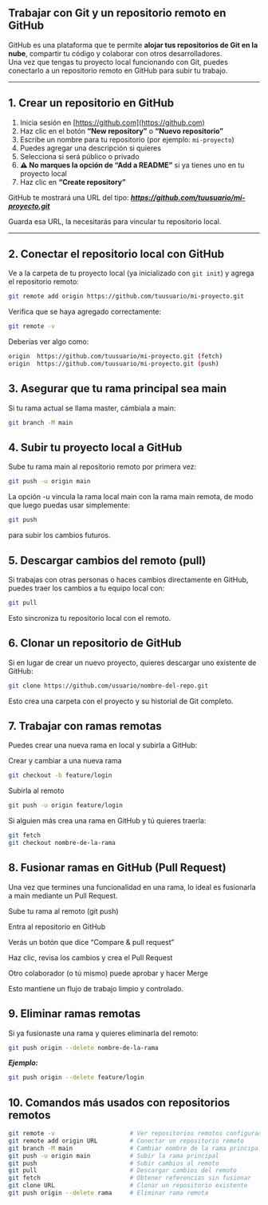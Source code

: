 ## Trabajar con Git y un repositorio remoto en GitHub

GitHub es una plataforma que te permite **alojar tus repositorios de Git en la nube**, compartir tu código y colaborar con otros desarrolladores.  
Una vez que tengas tu proyecto local funcionando con Git, puedes conectarlo a un repositorio remoto en GitHub para subir tu trabajo.

---

## 1. Crear un repositorio en GitHub

1. Inicia sesión en [https://github.com](https://github.com)
2. Haz clic en el botón **“New repository”** o **“Nuevo repositorio”**  
3. Escribe un nombre para tu repositorio (por ejemplo: `mi-proyecto`)
4. Puedes agregar una descripción si quieres
5. Selecciona si será público o privado
6. **⚠️ No marques la opción de “Add a README”** si ya tienes uno en tu proyecto local
7. Haz clic en **“Create repository”**

GitHub te mostrará una URL del tipo:
***https://github.com/tuusuario/mi-proyecto.git***

Guarda esa URL, la necesitarás para vincular tu repositorio local.

---

## 2. Conectar el repositorio local con GitHub

Ve a la carpeta de tu proyecto local (ya inicializado con `git init`) y agrega el repositorio remoto:

```bash
git remote add origin https://github.com/tuusuario/mi-proyecto.git
```
Verifica que se haya agregado correctamente:
```bash
git remote -v
```

Deberías ver algo como:
```bash
origin  https://github.com/tuusuario/mi-proyecto.git (fetch)
origin  https://github.com/tuusuario/mi-proyecto.git (push)
```
## 3. Asegurar que tu rama principal sea main

Si tu rama actual se llama master, cámbiala a main:
```bash
git branch -M main
```
## 4. Subir tu proyecto local a GitHub

Sube tu rama main al repositorio remoto por primera vez:
```bash
git push -u origin main
```

La opción -u vincula la rama local main con la rama main remota, de modo que luego puedas usar simplemente:
```bash
git push
```

para subir los cambios futuros.

## 5. Descargar cambios del remoto (pull)

Si trabajas con otras personas o haces cambios directamente en GitHub, puedes traer los cambios a tu equipo local con:
```bash
git pull
```

Esto sincroniza tu repositorio local con el remoto.

## 6. Clonar un repositorio de GitHub

Si en lugar de crear un nuevo proyecto, quieres descargar uno existente de GitHub:
```bash
git clone https://github.com/usuario/nombre-del-repo.git
```

Esto crea una carpeta con el proyecto y su historial de Git completo.

## 7. Trabajar con ramas remotas

Puedes crear una nueva rama en local y subirla a GitHub:

Crear y cambiar a una nueva rama
```bash
git checkout -b feature/login
```
Subirla al remoto
```bash
git push -u origin feature/login
```

Si alguien más crea una rama en GitHub y tú quieres traerla:
```bash
git fetch
git checkout nombre-de-la-rama
```
## 8. Fusionar ramas en GitHub (Pull Request)

Una vez que termines una funcionalidad en una rama, lo ideal es fusionarla a main mediante un Pull Request.

Sube tu rama al remoto (git push)

Entra al repositorio en GitHub

Verás un botón que dice “Compare & pull request”

Haz clic, revisa los cambios y crea el Pull Request

Otro colaborador (o tú mismo) puede aprobar y hacer Merge

Esto mantiene un flujo de trabajo limpio y controlado.

## 9. Eliminar ramas remotas

Si ya fusionaste una rama y quieres eliminarla del remoto:
```bash
git push origin --delete nombre-de-la-rama
```

***Ejemplo:***
```bash
git push origin --delete feature/login
```
## 10. Comandos más usados con repositorios remotos
```bash
git remote -v                     # Ver repositorios remotos configurados
git remote add origin URL         # Conectar un repositorio remoto
git branch -M main                # Cambiar nombre de la rama principal
git push -u origin main           # Subir la rama principal
git push                          # Subir cambios al remoto
git pull                          # Descargar cambios del remoto
git fetch                         # Obtener referencias sin fusionar
git clone URL                     # Clonar un repositorio existente
git push origin --delete rama     # Eliminar rama remota
```
